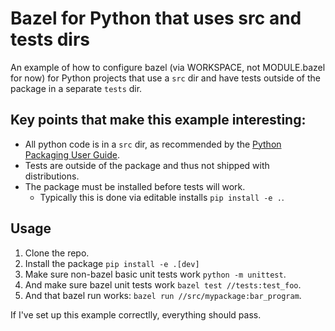 # Bazel for Python that uses src and tests dirs

An example of how to configure bazel (via WORKSPACE, not MODULE.bazel for now) for Python
projects that use a `src` dir and have tests outside of the package in a separate
`tests` dir.


## Key points that make this example interesting:

+ All python code is in a `src` dir, as recommended by the [Python Packaging
  User Guide][packaging_guide].
+ Tests are outside of the package and thus not shipped with distributions.
+ The package must be installed before tests will work.
  + Typically this is done via editable installs `pip install -e .`.


[packaging_guide]: https://packaging.python.org/en/latest/tutorials/packaging-projects/


## Usage

1. Clone the repo.
1. Install the package `pip install -e .[dev]`
1. Make sure non-bazel basic unit tests work `python -m unittest`.
1. And make sure bazel unit tests work `bazel test //tests:test_foo`.
1. And that bazel run works: `bazel run //src/mypackage:bar_program`.

If I've set up this example correctlly, everything should pass.
